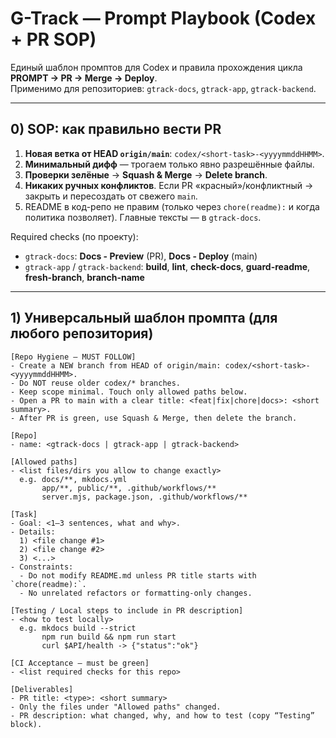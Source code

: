 # G-Track — Prompt Playbook (Codex + PR SOP)

Единый шаблон промптов для Codex и правила прохождения цикла **PROMPT → PR → Merge → Deploy**.  
Применимо для репозиториев: `gtrack-docs`, `gtrack-app`, `gtrack-backend`.

---

## 0) SOP: как правильно вести PR

1. **Новая ветка от HEAD `origin/main`**: `codex/<short-task>-<yyyymmddHHMM>`.  
2. **Минимальный дифф** — трогаем только явно разрешённые файлы.  
3. **Проверки зелёные** → **Squash & Merge** → **Delete branch**.  
4. **Никаких ручных конфликтов**. Если PR «красный»/конфликтный → закрыть и пересоздать от свежего `main`.  
5. README в код-репо не правим (только через `chore(readme):` и когда политика позволяет). Главные тексты — в `gtrack-docs`.

Required checks (по проекту):  
- `gtrack-docs`: **Docs - Preview** (PR), **Docs - Deploy** (main)  
- `gtrack-app` / `gtrack-backend`: **build**, **lint**, **check-docs**, **guard-readme**, **fresh-branch**, **branch-name**

---

## 1) Универсальный шаблон промпта (для любого репозитория)

```text
[Repo Hygiene — MUST FOLLOW]
- Create a NEW branch from HEAD of origin/main: codex/<short-task>-<yyyymmddHHMM>.
- Do NOT reuse older codex/* branches.
- Keep scope minimal. Touch only allowed paths below.
- Open a PR to main with a clear title: <feat|fix|chore|docs>: <short summary>.
- After PR is green, use Squash & Merge, then delete the branch.

[Repo]
- name: <gtrack-docs | gtrack-app | gtrack-backend>

[Allowed paths]
- <list files/dirs you allow to change exactly>
  e.g. docs/**, mkdocs.yml
       app/**, public/**, .github/workflows/**
       server.mjs, package.json, .github/workflows/**

[Task]
- Goal: <1–3 sentences, what and why>.
- Details:
  1) <file change #1>
  2) <file change #2>
  3) <...>
- Constraints:
  - Do not modify README.md unless PR title starts with `chore(readme):`.
  - No unrelated refactors or formatting-only changes.

[Testing / Local steps to include in PR description]
- <how to test locally>
  e.g. mkdocs build --strict
       npm run build && npm run start
       curl $API/health -> {"status":"ok"}

[CI Acceptance — must be green]
- <list required checks for this repo>

[Deliverables]
- PR title: <type>: <short summary>
- Only the files under "Allowed paths" changed.
- PR description: what changed, why, and how to test (copy “Testing” block).
